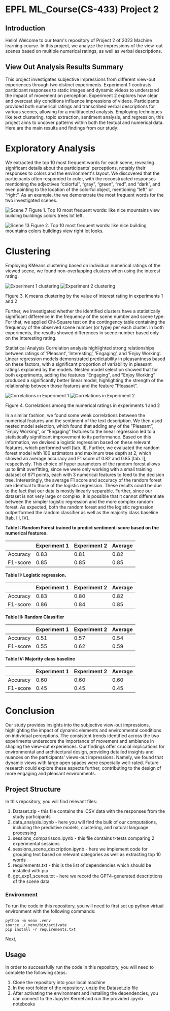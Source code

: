 
# EPFL ML_Course(CS-433) Project 2

## Introduction

Hello! Welcome to our team's repository of Project 2 of 2023 Machine learning course. 
In this project, we analyze the impressions of the view-out scenes based on multiple numerical ratings, as well as verbal descriptions.

## View Out Analysis Results Summary

This project investigates subjective impressions from different view-out experiences through two distinct experiments. Experiment 1 contrasts participant responses to static images and dynamic videos to understand the impact of movement on perception. Experiment 2 explores how clear and overcast sky conditions influence impressions of videos. Participants provided both numerical ratings and transcribed verbal descriptions for various scenes, allowing for a multifaceted analysis. Employing techniques like text clustering, topic extraction, sentiment analysis, and regression, this project aims to uncover patterns within both the textual and numerical data. Here are the main results and findings from our study:

# Exploratory Analysis
We extracted the top 10 most frequent words for each scene, revealing significant details about the participants' perceptions, notably their responses to colors and the environment's layout. We discovered that the participants often responded to color, with the reconstructed responses mentioning the adjectives “colorful”, “gray”, “green”, “red”, and “dark”, and even pointing to the
location of the colorful object, mentioning “left” or “right”. As an example, the we demonstrate the most frequent words for the two investigated scenes.


![Scene 7](figures/Scene_7.png "Scene y")
Figure 1. Top 10 most frequent words: like nice mountains view building buildings colors trees lot left.

![Scene 13](figures/Scene_13.png "Scene 13")
Figure 2. Top 10 most frequent words: like nice building mountains colors buildings view right lot looks.

<!-- In order to get a representative summary of the participants’ responses, we extracted
the top 10 most salient words from texts within each scene number and scene type. To do that, we first vectorized the text using term frequency inverse document frequency (TF IDF) vectorizer, and then obtained the most frequent words with the non-negative matrix factorization (NMF [4]) with 1 topic. The top 10 resulting words were then compared with the contents of the displayed scene. Finally, we investigated how the subjective impressions from the participants match the textual description of the scenes produced by a computer vision model -->


# Clustering
Employing KMeans clustering based on individual numerical ratings of the viewed scene, we found non-overlapping clusters when using the interest rating.

![Experiment 1 clustering](figures/exp1_interesting.png "Experiment 1 clustering")
![Experiment 2 clustering](figures/exp2_interesting.png "Experiment 2 clustering")

Figure 3. K means clustering by the value of interest rating in experiments 1 and 2

Further, we investigated whether the identified clusters have a statistically significant difference in the frequency of the scene number and scene type. For that, we applied Chi-Square test on the contingency table containing the frequency of the observed scene number (or type) per each cluster. In both experiments, the results showed differences in scene number based only on the interesting rating.

Statistical Analysis
Correlation analysis highlighted strong relationships between ratings of ’Pleasant’, ’Interesting’, ’Engaging’, and ’Enjoy Working’. Linear regression models demonstrated predictability in pleasantness based on these factors, with
a significant proportion of variability in pleasant ratings explained by the models. Nested model selection showed that for both experiments, adding the features ”Engaging”, and ”Enjoy Working” produced a significantly better linear model, highlighting the strength of the relationship between those features and the feature ”Pleasant”.

![Correlations in Experiment 1](figures/CORR_E1.png "Correlations in Experiment 1")
![Correlations in Experiment 2](figures/CORR_E2.png "Correlations in Experiment 2")

Figure 4. Correlations among the numerical ratings in experiments 1 and 2

In a similar fashion, we found some weak correlations between the numerical features and the sentiment of the text
description. We then used nested model selection, which found that adding any of the ”Pleasant”, ”Enjoy Working”, or ”Engaging” features to the linear regression led to a statistically significant improvement to its performance. Based on this information, we devised a logistic regression based on these relevant features, which performed well [tab. II]. Further, we evaluated the random
forest model with 100 estimators and maximum tree depth at 2, which showed an average accuracy and F1
score of 0.82 and 0.85 [tab. I], respectively. This choice of hyper parameters of the random forest allows us to limit overfitting, since we were only working with a small training dataset of 671 points, each with 3 numerical features to feed to the decision tree. Interestingly, the average F1 score and accuracy of the random forest are identical to those of the
logistic regression. These results could be due to the fact that our data is mostly linearly separable. Further, since our
dataset is not very large or complex, it is possible that it cannot differentiate between the simpler logistic regression
and the more complex random forest. As expected, both the random forest and the logistic regression outperformed the random classifier as well as the majority class baseline [tab. III, IV].

**Table I: Random Forest trained to predict sentiment-score based on the numerical features.**

|           | Experiment 1 | Experiment 2 | Average |
|-----------|--------------|--------------|---------|
| Accuracy  | 0.83         | 0.81         | 0.82    |
| F1-score  | 0.85         | 0.85         | 0.85    |

**Table II: Logistic regression.**

|           | Experiment 1 | Experiment 2 | Average |
|-----------|--------------|--------------|---------|
| Accuracy  | 0.83         | 0.80         | 0.82    |
| F1-score  | 0.86         | 0.84         | 0.85    |

**Table III: Random Classifier**

|           | Experiment 1 | Experiment 2 | Average |
|-----------|--------------|--------------|---------|
| Accuracy  | 0.51         | 0.57         | 0.54    |
| F1-score  | 0.55         | 0.62         | 0.59    |

**Table IV: Majority class baseline**

|           | Experiment 1 | Experiment 2 | Average |
|-----------|--------------|--------------|---------|
| Accuracy  | 0.60         | 0.60         | 0.60    |
| F1-score  | 0.45         | 0.45         | 0.45    |


# Conclusion
Our study provides insights into the subjective view-out impressions, highlighting the impact of dynamic elements and environmental conditions on individual perceptions. The consistent trends identified across the two experiments underscore the importance of movement and ambiance in shaping the view-out experiences. Our findings offer crucial implications for environmental and architectural design, providing detailed insights and nuances on the participants' views-out impressions. Namely, we found that dynamic views with large open spaces were especially well-rated. Future research could explore these aspects further, contributing to the design of more engaging and pleasant environments.

## Project Structure
In this repository, you will find relevant files:
1. Dataset.zip - this file contains the .CSV data with the responses from the study participants
2. data_analysis.ipynb - here you will find the bulk of our computations, including the predictive models, clustering, and natural language processing
3. sessions_comparisson.ipynb - this file contains t-tests comparing 2 experimental sessions
4. sessions_scene_description.ipynb - here we implement code for grouping text based on relevant categories as well as extracting top 10 words
5. requirements.txt - this is the list of dependencies which should be installed with pip
6. gpt_exp1_scenes.txt - here we record the GPT4-generated descriptions of the scene data

### Environment

To run the code in this repository, you will need to first set up python virtual environment with the following commands:

```
python -m venv .venv
source ./.venv/bin/activate
pip install -r requirements.txt
```

Next, 

## Usage
In order to successfully run the code in this repository, you will need to complete the following steps:

1. Clone the repository into your local machine
2. In the root folder of the repository, unzip the Dataset.zip file
2. After activating the environment and installing the dependencies, you can connect to the Jupyter Kernel and run the provided .ipynb notebooks
